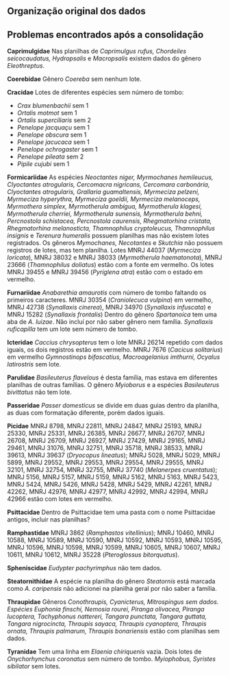 ## Organização original dos dados

## Problemas encontrados após a consolidação

**Caprimulgidae**
Nas planilhas de *Caprimulgus rufus, Chordeiles seicocaudatus, Hydropsalis* e *Macropsalis* existem dados do gênero *Eleothreptus*.

**Coerebidae**
Gênero *Coereba* sem nenhum lote.

**Cracidae**
Lotes de diferentes espécies sem número de tombo:
- *Crax blumenbachii* sem 1
- *Ortalis motmot* sem 1
- *Ortalis superciliaris* sem 2
- *Penelope jacquaçu* sem 1
- *Penelope obscura* sem 1
- *Penelope jacucaca* sem 1
- *Penelope ochrogaster* sem 1
- *Penelope pileata* sem 2
- *Pipile cujubi* sem 1

**Formicariidae**
As espécies *Neoctantes niger, Myrmochanes hemileucus, Clyoctantes atrogularis, Cercomacra nigricans, Cercomara carbonária, Clyoctantes atrogularis, Grallaria guamaltensis, Myrmeciza pelzeni, Myrmeciza hyperythra, Myrmeciza goeldii,
Myrmeciza melanoceps, Myrmothera simplex, Myrmotherula ambígua, Myrmotherula klagesi, Myrmotherula cherriei, Myrmotherula sunensis, Myrmotherula behni, Percnostola schistacea, Percnostola caurensis, Rhegmatorhina cristata, Rhegmatorhina melanosticta, Thamnophilus cryptoleucus, Thamnophilus insignis* e *Terenura humeralis* possuem planilhas mas não existem lotes registrados.
Os gêneros *Mymochanes, Necotantes* e *Skutchia* não possuem registros de lotes, mas tem planilha.
Lotes MNRJ 44037 (*Myrmeciza loricata*), MNRJ 38032 e MNRJ 38033 (*Myrmotherula haematonota*), MNRJ 23666 (*Thamnophilus doliatus*) estão com a fonte em vermelho.
Os lotes MNRJ 39455 e MNRJ 39456 (*Pyriglena atra*) estão com o estado em vermelho.

**Furnariidae**
*Anabarethia amaurotis* com número de tombo faltando os primeiros caracteres.
MNRJ 30354 (*Craniolecuca vulpina*) em vermelho, MNRJ 42738 (*Synallaxis cinerea*), MNRJ 34970 (*Synallaxis infuscata*) e MNRJ 15282 (*Synallaxis frontalis*)
Dentro do gênero *Spartanoica* tem uma aba de *A. luizae*. Não incluí por não saber gênero nem
família.
*Synallaxis ruficapilla* tem um lote sem número de tombo.

**Icteridae**
*Caccius chrysopterus* tem o lote MNRJ 26214 repetido com dados iguais, os dois registros estão em vermelho.
MNRJ 7676 (*Cacicus solitarius*) em vermelho *Gymnostinops bifascatius, Macroagelanius imthurni, Ocyalus latirostris* sem lote.

**Parulidae**
*Basileuterus flavelous* é desta família, mas estava em diferentes planilhas de outras
famílias.
O gênero *Myioborus* e a espécies *Basileuterus bivittatus* não tem lote.

**Passeridae**
*Passer domesticus* se divide em duas guias dentro da planilha, as duas com formatação diferente, porém dados iguais.

**Picidae**
MNRJ 8798, MNRJ 22811, MNRJ 24847, MNRJ 25193, MNRJ 25330, MNRJ 25331, MNRJ 26385, MNRJ 26677, MNRJ 26707, MNRJ 26708, MNRJ 26709, MNRJ 26927, MNRJ 27429, MNRJ 29165, MNRJ 29461, MNRJ 31076, MNRJ 32751, MNRJ 35718, MNRJ 38533, MNRJ 39613, MNRJ 39637 (*Dryocopus lineatus*); MNRJ 5028, MNRJ 5029, MNRJ 5899, MNRJ 29552, MNRJ 29553, MNRJ 29554, MNRJ 29555, MNRJ 32101, MNRJ 32754, MNRJ 32755, MNRJ 37740 (*Melanerpes cruentatus*); MNRJ 5156, MNRJ 5157, MNRJ 5159, MNRJ 5162, MNRJ 5163, MNRJ 5423, MNRJ
5424, MNRJ 5426, MNRJ 5428, MNRJ 5429, MNRJ 42261, MNRJ 42262, MNRJ 42976, MNRJ 42977, MNRJ 42992, MNRJ 42994, MNRJ 42966 estão com lotes em vermelho.

**Psittacidae**
Dentro de Psittacidae tem uma pasta com o nome Psittacidae antigos, incluir nas planilhas?

**Ramphastidae**
MNRJ 3862 (*Ramphastos vitellinius*); MNRJ 10460, MNRJ 10588, MNRJ 10589, MNRJ 10590, MNRJ 10592, MNRJ 10593, MNRJ 10595, MNRJ 10596, MNRJ 10598,
MNRJ 10599, MNRJ 10605, MNRJ 10607, MNRJ 10611, MNRJ 10612, MNRJ 35228 (*Pteroglossus bitorquatus*).

**Spheniscidae**
*Eudypter pachyrimphus* não tem dados.

**Steatornithidae**
A espécie na planilha do gênero *Steatornis* está marcada como *A. caripensis* não adicionei na planilha geral por não saber a família.

**Thraupidae**
Gêneros *Conothraupis, Cyanicterus, Mitrospingus sem dados.
Espécies Euphonia finschi, Nemosia rourei, Piranga olivacea, Piranga lucoptera, Tachyphonus nattereri, Tangara punctata, Tangara guttata, Tangara nigrocincta, Thraupis sayaca, Thraupis cyanoptera, Thraupis ornata, Thraupis palmarum, Thraupis
bonariensis* estão com planilhas sem dados.

**Tyranidae**
Tem uma linha em *Elaenia chiriquenis* vazia.
Dois lotes de *Onychorhynchus coronatus* sem número de tombo. *Myiophobus, Syristes sibilator* sem lotes.